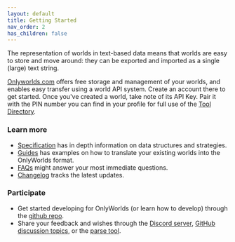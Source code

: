 ```yaml
---
layout: default
title: Getting Started
nav_order: 2
has_children: false
---
```


  
The representation of worlds in text-based data means that worlds are easy to store and move around: they can be exported and imported as a single (large) text string.

[Onlyworlds.com](https://www.onlyworlds.com) offers free storage and management of your worlds, and enables easy transfer using a world API system. Create an account there to get started.  Once you've created a world, take note of its API Key. Pair it with the PIN number you can find in your profile for full use of the [Tool Directory](../tool-directory/).  

### Learn more 

* [Specification](../specification/) has in depth information on data structures and strategies.
* [Guides](../guides/) has examples on how to translate your existing worlds into the OnlyWorlds format. 
* [FAQs](../faq/) might answer your most immediate questions. 
* [Changelog](./changelog/) tracks the latest updates.

### Participate
* Get started developing for OnlyWorlds (or learn how to develop) through the [github repo](https://github.com/OnlyWorlds/OnlyWorlds).
* Share your feedback and wishes through the [Discord server](https://discord.gg/twCjqvVBwb), [GitHub discussion topics](https://github.com/OnlyWorlds/OnlyWorlds/discussions), or the [parse tool](TODO).
